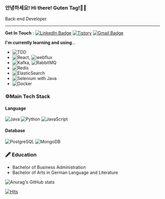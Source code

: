 ### 안녕하세요! Hi there! Guten Tag!👋👋
Back-end Developer

-------------------

**Get In Touch** : [![LinkedIn Badge](http://img.shields.io/badge/-LinkedIn-0072b1?style=flat&logo=linkedin&link=https://www.linkedin.com/in/youhee-lee-5b358b20b/)](https://www.linkedin.com/in/youhee-lee-5b358b20b/)
[![Tistory](http://img.shields.io/badge/-Tistory-ffd700?style=flat&link=https://guten-tag.tistory.com/)](https://guten-tag.tistory.com/)
[![Gmail Badge](https://img.shields.io/badge/Gmail-d14836?style=flat&logo=Gmail&logoColor=white&link=mailto:bnm1128@gmail.com)](mailto:bnm1128@gmail.com)  

**I'm currently learning and using**...  
- ![TDD](http://img.shields.io/badge/-TDD-007396?style=flat)  
- ![React](http://img.shields.io/badge/-React-007396?style=flat), ![webflux](http://img.shields.io/badge/-Spring_Webflux-007396?style=flat)
- ![Kafka](http://img.shields.io/badge/-Kafka-007396?style=flat), ![RabbitMQ](http://img.shields.io/badge/-RabbitMQ-007396?style=flat)
- ![Redis](http://img.shields.io/badge/-Redis-007396?style=flat)
- ![ElasticSearch](http://img.shields.io/badge/-ElasticSearch-007396?style=flat)
- ![Selenium](http://img.shields.io/badge/-Selenium-007396?style=flat) with Java
- ![Docker](http://img.shields.io/badge/-docker-007396?style=flat)

### ⚙️Main Tech Stack
#### Language
![Java](http://img.shields.io/badge/-Java-007396?style=flat&logo=Java)
![Python](http://img.shields.io/badge/-Python-3776AB?style=flat&logo=Python&logoColor=white)
![JavaScript](http://img.shields.io/badge/-JavaScript-F7DF1E?style=flat&logo=JavaScript&logoColor=gray)
#### Database
![PostgreSQL](http://img.shields.io/badge/-PostgreSQL-4169E1?style=flat&logo=PostgreSQL&logoColor=white)
![MongoDB](http://img.shields.io/badge/-MongoDB-47A248?style=flat&logo=MongoDB&logoColor=white)

### 🖋 Education
- Bachelor of Business Administration
- Bachelor of Arts in German Language and Literature


![Anurag's GitHub stats](https://github-readme-stats.vercel.app/api?username=gutenLee&show_icons=true&theme=radical)

[![Hits](https://hits.seeyoufarm.com/api/count/incr/badge.svg?url=https://github.com/gutenLEE)](https://github.com/gutenLEE) 
